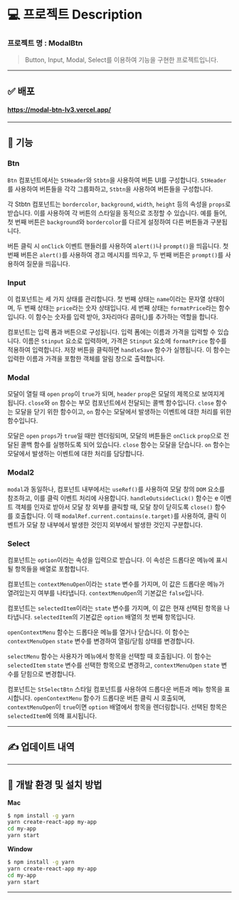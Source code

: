 # 💻 프로젝트 Description
### 프로젝트 명 : ModalBtn
> Button, Input, Modal, Select를 이용하여 기능을 구현한 프로젝트입니다.

---

## ✅ 배포

####  https://modal-btn-lv3.vercel.app/
----


## 📝 기능 

### Btn
`Btn` 컴포넌트에서는 `StHeader`와 `Stbtn`을 사용하여 버튼 UI를 구성합니다. `StHeader`를 사용하여 버튼들을 각각 그룹화하고, `Stbtn`을 사용하여 버튼들을 구성합니다.

각 Stbtn 컴포넌트는 `bordercolor`, `background`, `width`, `height` 등의 속성을 `props`로 받습니다. 이를 사용하여 각 버튼의 스타일을 동적으로 조정할 수 있습니다. 예를 들어, 첫 번째 버튼은 `background`와 `bordercolor`를 다르게 설정하여 다른 버튼들과 구분됩니다.

버튼 클릭 시 `onClick` 이벤트 핸들러를 사용하여 `alert()`나 `prompt()`을 띄웁니다. 첫 번째 버튼은 `alert()`를 사용하여 경고 메시지를 띄우고, 두 번째 버튼은 `prompt()`를 사용하여 질문을 띄웁니다.

### Input
이 컴포넌트는 세 가지 상태를 관리합니다. 첫 번째 상태는 `name`이라는 문자열 상태이며, 두 번째 상태는 `price`라는 숫자 상태입니다. 세 번째 상태는 `formatPrice`라는 함수입니다. 이 함수는 숫자를 입력 받아, 3자리마다 콤마(,)를 추가하는 역할을 합니다.

컴포넌트는 입력 폼과 버튼으로 구성됩니다. 입력 폼에는 이름과 가격을 입력할 수 있습니다. 이름은 `Stinput` 요소로 입력하며, 가격은 `Stinput` 요소에 `formatPrice` 함수를 적용하여 입력합니다. 저장 버튼을 클릭하면 `handleSave` 함수가 실행됩니다. 이 함수는 입력한 이름과 가격을 포함한 객체를 알림 창으로 출력합니다.

### Modal

모달이 열릴 때 `open` `prop`이 `true`가 되며, `header` `prop`은 모달의 제목으로 보여지게 됩니다. `close`와 `on` 함수는 부모 컴포넌트에서 전달되는 콜백 함수입니다. `close` 함수는 모달을 닫기 위한 함수이고, `on` 함수는 모달에서 발생하는 이벤트에 대한 처리를 위한 함수입니다.

모달은 `open` `props`가 `true`일 때만 렌더링되며, 모달의 버튼들은 `onClick` `prop`으로 전달된 콜백 함수를 실행하도록 되어 있습니다. `close` 함수는 모달을 닫습니다. `on` 함수는 모달에서 발생하는 이벤트에 대한 처리를 담당합니다. 

### Modal2

`modal`과 동일하나, 컴포넌트 내부에서는 `useRef()`를 사용하여 모달 창의 `DOM` 요소를 참조하고, 이를 클릭 이벤트 처리에 사용합니다. `handleOutsideClick()` 함수는 e 이벤트 객체를 인자로 받아서 모달 창 외부를 클릭할 때, 모달 창이 닫히도록 `close()` 함수를 호출합니다. 이 때 `modalRef.current.contains(e.target)`를 사용하여, 클릭 이벤트가 모달 창 내부에서 발생한 것인지 외부에서 발생한 것인지 구분합니다.

### Select

컴포넌트는 `option`이라는 속성을 입력으로 받습니다. 이 속성은 드롭다운 메뉴에 표시될 항목들을 배열로 포함합니다.

컴포넌트는 `contextMenuOpen`이라는 `state` 변수를 가지며, 이 값은 드롭다운 메뉴가 열려있는지 여부를 나타냅니다. `contextMenuOpen`의 기본값은 `false`입니다.

컴포넌트는 `selectedItem`이라는 `state` 변수를 가지며, 이 값은 현재 선택된 항목을 나타냅니다. `selectedItem`의 기본값은 `option` 배열의 첫 번째 항목입니다.

`openContextMenu` 함수는 드롭다운 메뉴를 열거나 닫습니다. 이 함수는 `contextMenuOpen` `state` 변수를 변경하여 열림/닫힘 상태를 변경합니다.

`selectMenu` 함수는 사용자가 메뉴에서 항목을 선택할 때 호출됩니다. 이 함수는 `selectedItem` `state` 변수를 선택한 항목으로 변경하고, `contextMenuOpen` `state` 변수를 닫힘으로 변경합니다.

컴포넌트는 `StSelectBtn` 스타일 컴포넌트를 사용하여 드롭다운 버튼과 메뉴 항목을 표시합니다. `openContextMenu` 함수가 드롭다운 버튼 클릭 시 호출되며, `contextMenuOpen`이 `true`이면 `option` 배열에서 항목을 렌더링합니다. 선택된 항목은 `selectedItem`에 의해 표시됩니다.

---

## ✍️ 업데이트 내역

------


## 🔡 개발 환경 및 설치 방법


**Mac**

```sh
$ npm install -g yarn
yarn create-react-app my-app
cd my-app
yarn start
```

**Window**

```sh
$ npm install -g yarn
yarn create-react-app my-app
cd my-app
yarn start
```
----
